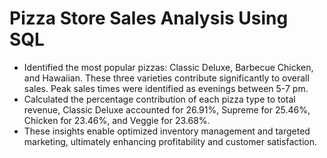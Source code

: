 # Pizza Store Sales Analysis Using SQL
- Identified the most popular pizzas: Classic Deluxe, Barbecue Chicken, and Hawaiian. These three varieties contribute significantly to overall sales. Peak sales times were identified as evenings between 5-7 pm. 
- Calculated the percentage contribution of each pizza type to total revenue, Classic Deluxe accounted for 26.91%, Supreme for 25.46%, Chicken for 23.46%, and Veggie for 23.68%.
-	These insights enable optimized inventory management and targeted marketing, ultimately enhancing profitability and customer satisfaction.
